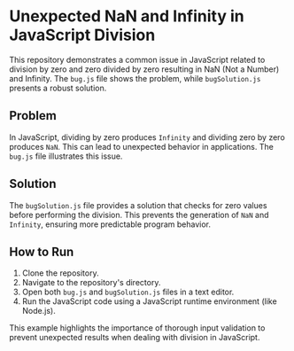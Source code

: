 # Unexpected NaN and Infinity in JavaScript Division

This repository demonstrates a common issue in JavaScript related to division by zero and zero divided by zero resulting in NaN (Not a Number) and Infinity.  The `bug.js` file shows the problem, while `bugSolution.js` presents a robust solution.

## Problem

In JavaScript, dividing by zero produces `Infinity` and dividing zero by zero produces `NaN`. This can lead to unexpected behavior in applications. The `bug.js` file illustrates this issue.

## Solution

The `bugSolution.js` file provides a solution that checks for zero values before performing the division.  This prevents the generation of `NaN` and `Infinity`, ensuring more predictable program behavior.

## How to Run

1. Clone the repository.
2. Navigate to the repository's directory.
3. Open both `bug.js` and `bugSolution.js` files in a text editor.
4. Run the JavaScript code using a JavaScript runtime environment (like Node.js).

This example highlights the importance of thorough input validation to prevent unexpected results when dealing with division in JavaScript.